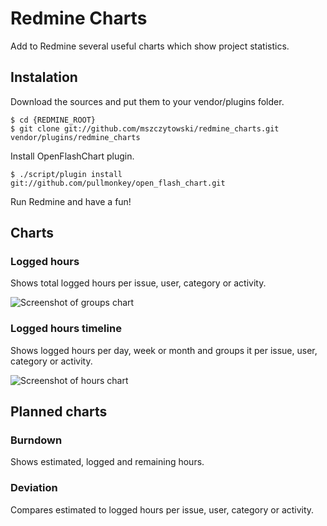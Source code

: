Redmine Charts
==============

Add to Redmine several useful charts which show project statistics.

## Instalation

Download the sources and put them to your vendor/plugins folder.

    $ cd {REDMINE_ROOT}
    $ git clone git://github.com/mszczytowski/redmine_charts.git vendor/plugins/redmine_charts

Install OpenFlashChart plugin. 

    $ ./script/plugin install git://github.com/pullmonkey/open_flash_chart.git

Run Redmine and have a fun!

## Charts

### Logged hours

Shows total logged hours per issue, user, category or activity.

![Screenshot of groups chart](master/mages/groups.png?raw=true)

### Logged hours timeline

Shows logged hours per day, week or month and groups it per issue, user, category or activity. 

![Screenshot of hours chart](master/images/hours.png?raw=true)

## Planned charts

### Burndown

Shows estimated, logged and remaining hours.

### Deviation

Compares estimated to logged hours per issue, user, category or activity.
